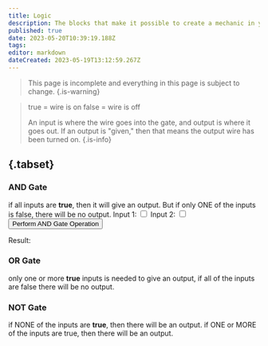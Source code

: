 ```yaml
---
title: Logic
description: The blocks that make it possible to create a mechanic in your world
published: true
date: 2023-05-20T10:39:19.188Z
tags: 
editor: markdown
dateCreated: 2023-05-19T13:12:59.267Z
---
```


> This page is incomplete and everything in this page is subject to change.
{.is-warning}

> true = wire is on
> false = wire is off
> 
> An input is where the wire goes into the gate, and output is where it goes out. If an output is "given," then that means the output wire has been turned on.
{.is-info}


## {.tabset}

### AND Gate
if all inputs are **true**, then it will give an output. But if only ONE of the inputs is false, there will be no output.
<label for="input1">Input 1:</label>
<input type="checkbox" id="input1" class="input">
<label for="input2">Input 2:</label>
  <input type="checkbox" id="input2" class="input">
<button onclick="performAND()">Perform AND Gate Operation</button>
<p id="result">Result:</p>

### OR Gate
only one or more **true** inputs is needed to give an output, if all of the inputs are false there will be no output.

### NOT Gate
if NONE of the inputs are **true**, then there will be an output. if ONE or MORE of the inputs are true, then there will be an output.